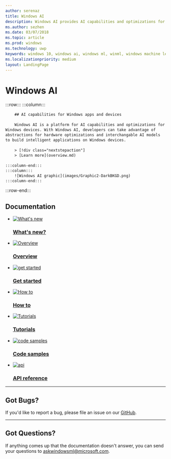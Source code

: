 ```yaml
---
author: serenaz
title: Windows AI
description: Windows AI provides AI capabilities and optimizations for Windows apps and devices.
ms.author: sezhen
ms.date: 03/07/2018
ms.topic: article
ms.prod: windows
ms.technology: uwp
keywords: windows 10, windows ai, windows ml, winml, windows machine learning
ms.localizationpriority: medium
layout: LandingPage
---
```


# Windows AI

:::row:::
    :::column:::

        ## AI capabilities for Windows apps and devices

        Windows AI is a platform for AI capabilities and optimizations for Windows devices. With Windows AI, developers can take advantage of abstractions for hardware optimizations and interchangable AI models to build intelligent applications on Windows devices.

        > [!div class="nextstepaction"]
        > [Learn more](overview.md)

    :::column-end:::
    :::column:::
        ![Windows AI graphic](images/Graphic2-DarkBKGD.png)
    :::column-end:::
:::row-end:::

## Documentation

<ul class="panelContent cardsFTitle">
    <li>
        <a href="whats-new.md">
        <div class="cardSize">
            <div class="cardPadding">
                <div class="card">
                    <div class="cardImageOuter">
                        <div class="cardImage">
                            <img src="/media/common/i_whats-new.svg" alt="What's new" />
                        </div>
                    </div>
                    <div class="cardText">
                        <h3>What's new?</h3>
                    </div>
                </div>
            </div>
        </div>
        </a>
    </li>
    <li>
        <a href="overview.md">
        <div class="cardSize">
            <div class="cardPadding">
                <div class="card">
                    <div class="cardImageOuter">
                        <div class="cardImage">
                            <img src="/media/common/i_overview.svg" alt="Overview" />
                        </div>
                    </div>
                    <div class="cardText">
                        <h3>Overview</h3>
                    </div>
                </div>
            </div>
        </div>
        </a>
    </li>
    <li>
        <a href="get-started.md">
        <div class="cardSize">
            <div class="cardPadding">
                <div class="card">
                    <div class="cardImageOuter">
                        <div class="cardImage">
                            <img src="/media/common/i_get-started.svg" alt="get started" />
                        </div>
                    </div>
                    <div class="cardText">
                        <h3>Get started</h3>
                    </div>
                </div>
            </div>
        </div>
        </a>
    </li>
    <li>
        <a href="how-to.md">
        <div class="cardSize">
            <div class="cardPadding">
                <div class="card">
                    <div class="cardImageOuter">
                        <div class="cardImage">
                            <img src="/media/common/i_road-map.svg" alt="How to" />
                        </div>
                    </div>
                    <div class="cardText">
                        <h3>How to</h3>
                    </div>
                </div>
            </div>
        </div>
        </a>
    </li>
    <li>
        <a href="tutorials.md">
        <div class="cardSize">
            <div class="cardPadding">
                <div class="card">
                    <div class="cardImageOuter">
                        <div class="cardImage">
                            <img src="/media/common/i_learn-about.svg" alt="Tutorials" />
                        </div>
                    </div>
                    <div class="cardText">
                        <h3>Tutorials</h3>
                    </div>
                </div>
            </div>
        </div>
        </a>
    </li>
    <li>
        <a href="https://github.com/Microsoft/Windows-Machine-Learning">
        <div class="cardSize">
            <div class="cardPadding">
                <div class="card">
                    <div class="cardImageOuter">
                        <div class="cardImage">
                            <img src="/media/common/i_code-samples.svg" alt="code samples" />
                        </div>
                    </div>
                    <div class="cardText">
                        <h3>Code samples</h3>
                    </div>
                </div>
            </div>
        </div>
        </a>
    </li>
    <li>
        <a href="https://docs.microsoft.com/uwp/api/windows.ai.machinelearning.preview">
        <div class="cardSize">
            <div class="cardPadding">
                <div class="card">
                    <div class="cardImageOuter">
                        <div class="cardImage">
                            <img src="/media/common/i_api.svg" alt="api" />
                        </div>
                    </div>
                    <div class="cardText">
                        <h3>API reference</h3>
                    </div>
                </div>
            </div>
        </div>
        </a>
    </li>
</ul>

---

## Got Bugs?

If you'd like to report a bug, please file an issue on our [GitHub](https://github.com/MicrosoftDocs/windows-ai-docs).

---

## Got Questions?

If anything comes up that the documentation doesn't answer, you can send your questions to askwindowsml@microsoft.com.